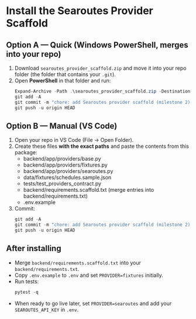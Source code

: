 # Install the Searoutes Provider Scaffold

## Option A — Quick (Windows PowerShell, merges into your repo)
1. Download `searoutes_provider_scaffold.zip` and move it into your repo folder (the folder that contains your `.git`).
2. Open **PowerShell** in that folder and run:
   ```powershell
   Expand-Archive -Path .\searoutes_provider_scaffold.zip -DestinationPath . -Force
   git add -A
   git commit -m "chore: add Searoutes provider scaffold (milestone 2)"
   git push -u origin HEAD
   ```

## Option B — Manual (VS Code)
1. Open your repo in VS Code (File → Open Folder).
2. Create these files **with the exact paths** and paste the contents from this package:
   - backend/app/providers/base.py
   - backend/app/providers/fixtures.py
   - backend/app/providers/searoutes.py
   - data/fixtures/schedules.sample.json
   - tests/test_providers_contract.py
   - backend/requirements.scaffold.txt (merge entries into backend/requirements.txt)
   - .env.example
3. Commit:
   ```powershell
   git add -A
   git commit -m "chore: add Searoutes provider scaffold (milestone 2)"
   git push -u origin HEAD
   ```

## After installing
- Merge `backend/requirements.scaffold.txt` into your `backend/requirements.txt`.
- Copy `.env.example` to `.env` and set `PROVIDER=fixtures` initially.
- Run tests:
  ```powershell
  pytest -q
  ```
- When ready to go live later, set `PROVIDER=searoutes` and add your `SEAROUTES_API_KEY` in `.env`.
